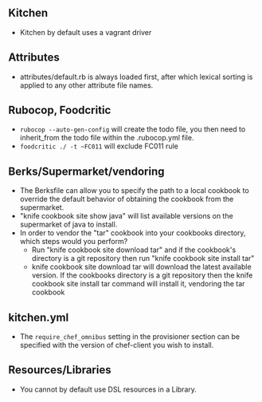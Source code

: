 ## Kitchen
* Kitchen by default uses a vagrant driver

## Attributes
* attributes/default.rb is always loaded first, after which lexical sorting is applied to any other attribute file names.

## Rubocop, Foodcritic
* `rubocop --auto-gen-config` will create the todo file, you then need to inherit_from the todo file within the .rubocop.yml file.
* `foodcritic ./ -t ~FC011` will exclude FC011 rule

## Berks/Supermarket/vendoring
* The Berksfile can allow you to specify the path to a local cookbook to override the default behavior of obtaining the cookbook from the supermarket.
* "knife cookbook site show java" will list available versions on the supermarket of java to install.
* In order to vendor the "tar" cookbook into your cookbooks directory, which steps would you perform?
  * Run "knife cookbook site download tar" and if the cookbook's directory is a git repository then run "knife cookbook site install tar"
  * knife cookbook site download tar will download the latest available version. If the cookbooks directory is a git repository then the knife cookbook site install tar command will install it, vendoring the tar cookbook

## kitchen.yml
* The `require_chef_omnibus` setting in the provisioner section can be specified with the version of chef-client you wish to install.

## Resources/Libraries
* You cannot by default use DSL resources in a Library.